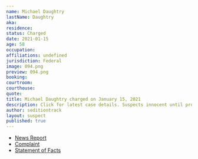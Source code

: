 ```yaml
---
name: Michael Daughtry
lastName: Daughtry
aka: 
residence: 
status: Charged
date: 2021-01-15
age: 58
occupation: 
affiliations: undefined
jurisdiction: Federal
image: 094.png
preview: 094.png
booking: 
courtroom: 
courthouse: 
quote: 
title: Michael Daughtry charged on January 15, 2021
description: Click for latest case details. Suspects innocent until proven guilty.
author: seditiontrack
layout: suspect
published: true
---
```

- [News Report](https://www.walb.com/2021/01/19/pelham-man-charged-capitol-incident/)
- [Complaint](https://www.justice.gov/opa/page/file/1356031/download)
- [Statement of Facts](https://www.justice.gov/opa/page/file/1356026/download)
